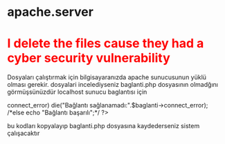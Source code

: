 # apache.server

# <h1 style="color: red;">I delete the files cause they had a cyber security vulnerability</h1>





  Dosyaları çalıştırmak için bilgisayaranızda apache sunucusunun yüklü olması gerekir.
dosyalari incelediyseniz baglanti.php dosyasının olmadğını görmüşsünüzdür localhost sunucu baglantısı için 

<?php
    $sunucu_adi = "localhost";
    $kullanici_adi = "root";
    $sifre = "#sifreniz";
    $veri_tabani = "#veritabanı_adı";
    $baglanti = new mysqli($sunucu_adi, $kullanici_adi, $sifre, $veri_tabani, 3306);

    if($baglanti->connect_error)
        die("Bağlantı sağlanamadı:".$baglanti->connect_error);
    /*else
      echo "Bağlantı başarılı";*/
?>

bu kodları kopyalayıp baglanti.php dosyasına kaydederseniz sistem çalışacaktır
